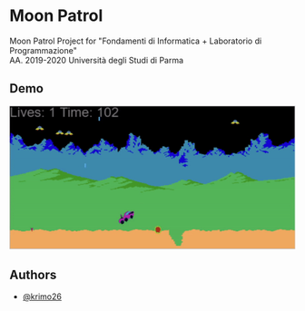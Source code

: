# Moon Patrol

Moon Patrol Project for "Fondamenti di Informatica + Laboratorio di Programmazione"  
AA. 2019-2020
Università degli Studi di Parma 


## Demo

![Screenshot](https://raw.githubusercontent.com/krimo26/Moon_Patrol/master/moon_patrol_demogif.gif)
## Authors

- [@krimo26](https://github.com/krimo26)
